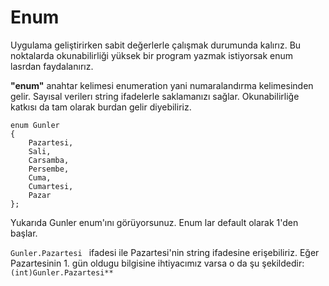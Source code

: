 # Enum

Uygulama geliştirirken sabit değerlerle çalışmak durumunda kalırız. Bu noktalarda okunabilirliği yüksek bir program yazmak istiyorsak enum lasrdan faydalanırız.

**"enum"** anahtar kelimesi enumeration yani numaralandırma kelimesinden gelir. Sayısal verilerı string ifadelerle saklamanızı sağlar. Okunabilirliğe katkısı da tam olarak burdan gelir diyebiliriz. 

    enum Gunler 
    {
        Pazartesi, 
        Sali, 
        Carsamba, 
        Persembe, 
        Cuma, 
        Cumartesi, 
        Pazar
    };

Yukarıda Gunler enum'ını görüyorsunuz. Enum lar default olarak 1'den başlar.

```Gunler.Pazartesi ``` ifadesi ile Pazartesi'nin string ifadesine erişebiliriz. Eğer Pazartesinin 1. gün oldugu bilgisine ihtiyacımız varsa o da şu şekildedir: ```(int)Gunler.Pazartesi** ```
